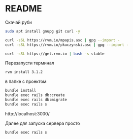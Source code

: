 # README

Скачай руби

```bash
sudo apt install gnupg git curl -y
```

```bash
curl -sSL https://rvm.io/mpapis.asc | gpg --import -
curl -sSL https://rvm.io/pkuczynski.asc | gpg --import -

curl -sSL https://get.rvm.io | bash -s stable
```

Перезапусти терминал

```bash
rvm install 3.1.2
```

в папке с проектом

```bash
bundle install
bundle exec rails db:create
bundle exec rails db:migrate
bundle exec rails s
```

http://localhost:3000/


Далее для запуска сервера просто

```bash
bundle exec rails s
```
